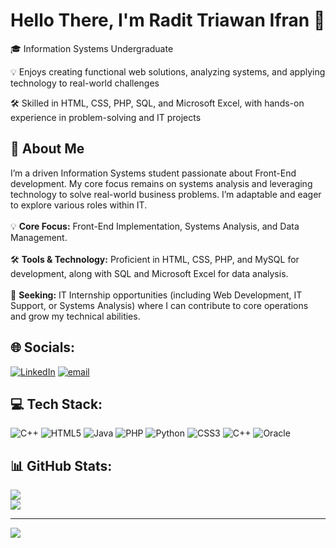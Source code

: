 # Hello There, I'm Radit Triawan Ifran 👋
🎓 Information Systems Undergraduate

💡 Enjoys creating functional web solutions, analyzing systems, and applying technology to real-world challenges

🛠️ Skilled in HTML, CSS, PHP, SQL, and Microsoft Excel, with hands-on experience in problem-solving and IT projects


## 💖 About Me

I’m a driven Information Systems student passionate about Front-End development. My core focus remains on systems analysis and leveraging technology to solve real-world business problems. I’m adaptable and eager to explore various roles within IT.<br><br>
💡 **Core Focus:** Front-End Implementation, Systems Analysis, and Data Management.<br><br>
🛠️ **Tools & Technology:** Proficient in HTML, CSS, PHP, and MySQL for development, along with SQL and Microsoft Excel for data analysis.<br><br>
🚀 **Seeking:** IT Internship opportunities (including Web Development, IT Support, or Systems Analysis) where I can contribute to core operations and grow my technical abilities.



## 🌐 Socials:
[![LinkedIn](https://img.shields.io/badge/LinkedIn-%230077B5.svg?logo=linkedin&logoColor=white)](https://linkedin.com/in/radit-triawan-ifran) [![email](https://img.shields.io/badge/Email-D14836?logo=gmail&logoColor=white)](mailto:ifranadit@gmail.com) 

## 💻 Tech Stack:
![C++](https://img.shields.io/badge/c++-%2300599C.svg?style=flat-square&logo=c%2B%2B&logoColor=white) ![HTML5](https://img.shields.io/badge/html5-%23E34F26.svg?style=flat-square&logo=html5&logoColor=white) ![Java](https://img.shields.io/badge/java-%23ED8B00.svg?style=flat-square&logo=openjdk&logoColor=white) ![PHP](https://img.shields.io/badge/php-%23777BB4.svg?style=flat-square&logo=php&logoColor=white) ![Python](https://img.shields.io/badge/python-3670A0?style=flat-square&logo=python&logoColor=ffdd54) ![CSS3](https://img.shields.io/badge/css3-%231572B6.svg?style=flat-square&logo=css3&logoColor=white) ![C++](https://img.shields.io/badge/c++-%2300599C.svg?style=flat-square&logo=c%2B%2B&logoColor=white) ![Oracle](https://img.shields.io/badge/Oracle-F80000?style=flat-square&logo=oracle&logoColor=white)
## 📊 GitHub Stats:
![](https://github-readme-stats.vercel.app/api?username=ifranadit&theme=synthwave&hide_border=false&include_all_commits=false&count_private=false)<br/>
![](https://github-readme-stats.vercel.app/api/top-langs/?username=ifranadit&theme=synthwave&hide_border=false&include_all_commits=false&count_private=false&layout=compact)


---
[![](https://visitcount.itsvg.in/api?id=ifranadit&icon=0&color=10)](https://visitcount.itsvg.in)

<!-- Proudly created with GPRM ( https://gprm.itsvg.in ) -->
